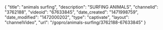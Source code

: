 {
    "title": "animals surfing",
    "description": "SURFING ANIMALS",
    "channelid": "3762188",
    "videoid": "67633845",
    "date_created": "1471998759",
    "date_modified": "1472000202",
    "type": "captivate",
    "layout": "channelVideo",
    "url": "\/gopro\/animals-surfing\/3762188-67633845"
}